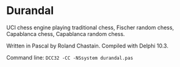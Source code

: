 # Durandal

UCI chess engine playing traditional chess, Fischer random chess, Capablanca chess, Capablanca random chess.

Written in Pascal by Roland Chastain. Compiled with Delphi 10.3.

Command line: `DCC32 -CC -NSsystem durandal.pas`
